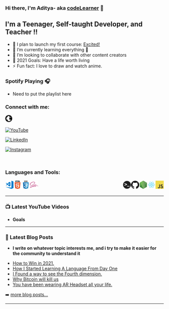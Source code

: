 ### Hi there, I'm Aditya- aka [codeLearner][website] 👋

## I'm a Teenager,  Self-taught Developer, and Teacher  !!

- 🔭 I plan to launch my first course: [Excited!][course]
- 🌱 I’m currently learning everything 🤣
- 👯 I’m looking to collaborate with other content creators
- 🥅 2021 Goals: Have a life worth living
- ⚡ Fun fact: I love to draw and watch anime.

### Spotify Playing 🎧
- Need to put the playlist here 

### Connect with me:

[<img align="1" alt="Website" width="22px" src="https://raw.githubusercontent.com/iconic/open-iconic/master/svg/globe.svg" />][website]

[<img align="2" alt="YouTube" width="22px" src="https://cdn.jsdelivr.net/npm/simple-icons@v3/icons/youtube.svg" />][youtube]

[<img align="3" alt="LinkedIn" width="22px" src="https://cdn.jsdelivr.net/npm/simple-icons@v3/icons/linkedin.svg" />][linkedin]

[<img align="4" alt="Instagram" width="22px" src="https://cdn.jsdelivr.net/npm/simple-icons@v3/icons/instagram.svg" />][instagram]

<!-- -   Need to update this link. -->
<br />

### Languages and Tools:

[<img align="left" alt="Visual Studio Code" width="26px" src="https://raw.githubusercontent.com/github/explore/80688e429a7d4ef2fca1e82350fe8e3517d3494d/topics/visual-studio-code/visual-studio-code.png" />][webdevplaylist]

[<img align="left" alt="HTML5" width="26px" src="https://raw.githubusercontent.com/github/explore/80688e429a7d4ef2fca1e82350fe8e3517d3494d/topics/html/html.png" />][webdevplaylist]

[<img align="left" alt="CSS3" width="26px" src="https://raw.githubusercontent.com/github/explore/80688e429a7d4ef2fca1e82350fe8e3517d3494d/topics/css/css.png" />][cssplaylist]

[<img align="left" alt="Sass" width="26px" src="https://raw.githubusercontent.com/github/explore/80688e429a7d4ef2fca1e82350fe8e3517d3494d/topics/sass/sass.png" />][cssplaylist]

[<img align="right" alt="JavaScript" width="26px" src="https://raw.githubusercontent.com/github/explore/80688e429a7d4ef2fca1e82350fe8e3517d3494d/topics/javascript/javascript.png" />][jsplaylist]

[<img align="right" alt="React" width="26px" src="https://raw.githubusercontent.com/github/explore/80688e429a7d4ef2fca1e82350fe8e3517d3494d/topics/react/react.png" />][reactplaylist]

[<img align="right" alt="Node.js" width="26px" src="https://raw.githubusercontent.com/github/explore/80688e429a7d4ef2fca1e82350fe8e3517d3494d/topics/nodejs/nodejs.png" />][webdevplaylist]

[<img align="right" alt="GitHub" width="26px" src="https://raw.githubusercontent.com/github/explore/78df643247d429f6cc873026c0622819ad797942/topics/github/github.png" />][webdevplaylist]

[<img align="right" alt="Terminal" width="26px" src="https://raw.githubusercontent.com/github/explore/80688e429a7d4ef2fca1e82350fe8e3517d3494d/topics/terminal/terminal.png" />][webdevplaylist]

<br />
<br />

---

### 📺 Latest YouTube Videos

- <b>Goals</b> 
<!-- YOUTUBE:START -->
<!-- - [Top VS Code Updates | v1.56 Released!! | Tips & Tricks 2021 (Visual Studio Code)](https://www.youtube.com/watch?v=t4_h9DBF2hE)
- [CSS Nesting Is Coming Soon! 🤯 How To Nest Selector Styles TODAY!! (2021)](https://www.youtube.com/watch?v=V7Xinz27XQA)
- [Vite 2.0 Crash Course | Super Fast Build Tool for JavaScript, React, Vue, Svelte, & Lit (2021)](https://www.youtube.com/watch?v=LQQ3CR2JTX8)
- [Edit Images in VS Code!?! | Luna Paint Extension](https://www.youtube.com/watch?v=I_6bZQZheC0)
- [Web Development Tutorial (JavaScript, HTML, CSS) Rock Paper Scissors Game](https://www.youtube.com/watch?v=P_H4_miTKsI) -->
<!-- YOUTUBE:END -->
<!-- ➡️ [more videos...](https://youtube.com/codestackr) -->

---

### 📕 Latest Blog Posts
- <b>I write on whatever topic interests me, and i try to make it easier for the community to understand it</b>
<!-- BLOG-POST-LIST:START -->
- [How to Win in 2021.](https://medium.com/learnocracy/how-to-win-in-2021-ae0ad4025bb4)
- [How I Started Learning A Language From Day One](https://learnocracy.medium.com/how-i-started-learning-a-language-from-day-one-5ad3d596194e)
- [I Found a way to see the Fourth dimension.](https://learnocracy.medium.com/why-bitcoin-will-kill-us-df414f7b96c2)
- [Why Bitcoin will kill us](https://dev.to/codestackr/regular-expressions-regex-crash-course-248n)
- [You have been wearing AR Headset all your life.](https://learnocracy.medium.com/you-have-been-wearing-ar-headset-all-your-life-ff8b99964171)

<!-- BLOG-POST-LIST:END -->

➡️ [more blog posts...](https://learnocracy.medium.com/)

---


[website]: https://localhost/3000
[course]: https://localhost/3000
[youtube]: https://localhost/3000
[instagram]: https://localhost/3000
[linkedin]: https://localhost/3000
[webdevplaylist]: https://localhost/3000
[jsplaylist]: https://localhost/3000
[cssplaylist]: https://localhost/3000
[reactplaylist]: https://localhost/3000
